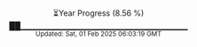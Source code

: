 <p align="center">
⏳Year Progress (8.56 %)<br>
██▁▁▁▁▁▁▁▁▁▁▁▁▁▁▁▁▁▁▁▁▁▁▁▁▁▁▁▁ <br>
<sub>Updated: Sat, 01 Feb 2025 06:03:19 GMT</sub>
</p>

